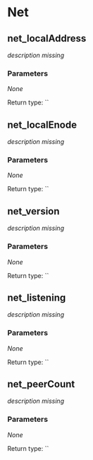# Net

## net\_localAddress

_description missing_

### **Parameters**

_None_

Return type: \`\`

## net\_localEnode

_description missing_

### **Parameters**

_None_

Return type: \`\`

## net\_version

_description missing_

### **Parameters**

_None_

Return type: \`\`

## net\_listening

_description missing_

### **Parameters**

_None_

Return type: \`\`

## net\_peerCount

_description missing_

### **Parameters**

_None_

Return type: \`\`

